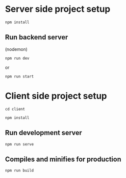 # Server side project setup

```
npm install
```

## Run backend server

(nodemon)

```
npm run dev
```

or

```
npm run start
```

# Client side project setup

```
cd client
```

```
npm install
```

## Run development server

```
npm run serve
```

## Compiles and minifies for production

```
npm run build
```
